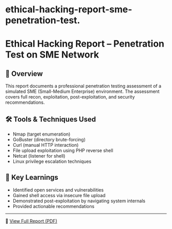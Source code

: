 # ethical-hacking-report-sme-penetration-test.
# Ethical Hacking Report – Penetration Test on SME Network

## 📄 Overview
This report documents a professional penetration testing assessment of a simulated SME (Small-Medium Enterprise) environment. The assessment covers full recon, exploitation, post-exploitation, and security recommendations.

## 🛠️ Tools & Techniques Used
- Nmap (target enumeration)
- GoBuster (directory brute-forcing)
- Curl (manual HTTP interaction)
- File upload exploitation using PHP reverse shell
- Netcat (listener for shell)
- Linux privilege escalation techniques

## 🧠 Key Learnings
- Identified open services and vulnerabilities
- Gained shell access via insecure file upload
- Demonstrated post-exploitation by navigating system internals
- Provided actionable recommendations
---

📄 [View Full Report (PDF)](./Ethical-Hacking-Report.pdf)
